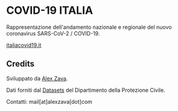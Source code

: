 # COVID-19 ITALIA

Rappresentazione dell'andamento nazionale e regionale del nuovo coronavirus SARS-CoV-2 / COVID-19.

[italiacovid19.it](https://italiacovid19.it)

## Credits
Sviluppato da [Alex Zava](https://alexzava.com).

Dati forniti dal [Datasets](https://github.com/pcm-dpc/COVID-19) del Dipartimento della Protezione Civile.

Contatti: mail[at]alexzava[dot]com
